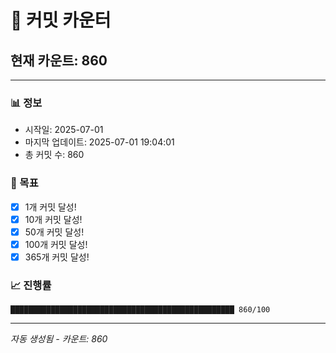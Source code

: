 # 🔢 커밋 카운터

## 현재 카운트: 860

---

### 📊 정보
- 시작일: 2025-07-01
- 마지막 업데이트: 2025-07-01 19:04:01
- 총 커밋 수: 860

### 🎯 목표
- [x] 1개 커밋 달성!
- [x] 10개 커밋 달성!
- [x] 50개 커밋 달성!
- [x] 100개 커밋 달성!
- [x] 365개 커밋 달성!

### 📈 진행률
```
██████████████████████████████████████████████████ 860/100
```

---
*자동 생성됨 - 카운트: 860*
